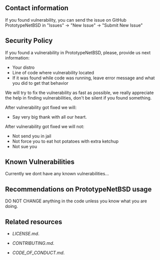 ## Contact information

If you found vulnerability, you can send the issue on GitHub PrototypeNetBSD in "Issues" -> "New Issue" -> "Submit New Issue"

## Security Policy

If you found a vulnerability in PrototypeNetBSD, please, provide us next information:
- Your distro
- Line of code where vulnerability located
- If it was found while code was running, leave error message and what you did to get that behavior

We will try to fix the vulnerability as fast as possible, we really appreciate the help in finding vulnerabilities, don't be silent if you found something.

After vulnerability got fixed we will:
- Say very big thank with all our heart.

After vulnerability got fixed we will not:
- Not send you in jail
- Not force you to eat hot potatoes with extra ketchup 
- Not sue you

## Known Vulnerabilities

Currently we dont have any known vulnerabilities...

## Recommendations on PrototypeNetBSD usage

DO NOT CHANGE anything in the code unless you know what you are doing.

## Related resources

- _LICENSE.md_.

- _CONTRIBUTING.md_.

- _CODE_OF_CONDUCT.md_.
